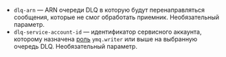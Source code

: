 * `dlq-arn` — ARN очереди DLQ в которую будут перенаправляться сообщения, которые не смог обработать приемник. Необязательный параметр.
* `dlq-service-account-id` — идентификатор сервисного аккаунта, которому назначена [роль](../../message-queue/security/index.md#ymq-writer) `ymq.writer` или выше на выбранную очередь DLQ. Необязательный параметр.